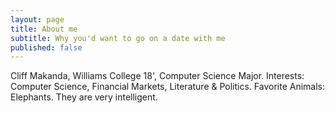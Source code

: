 ```yaml
---
layout: page
title: About me
subtitle: Why you'd want to go on a date with me
published: false
---
```


Cliff Makanda, Williams College 18', Computer Science Major.
Interests: Computer Science, Financial Markets, Literature & Politics.
Favorite Animals: Elephants. They are very intelligent.
